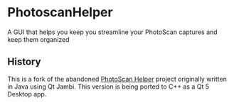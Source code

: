 # PhotoscanHelper
A GUI that helps you keep you streamline your PhotoScan captures and keep them organized

## History
This is a fork of the abandoned [PhotoScan Helper][1] project originally written in Java using Qt Jambi.  This version
is being ported to C++ as a Qt 5 Desktop app.

[1]: https://bitbucket.org/Olliebrown/photoscan-helper/
